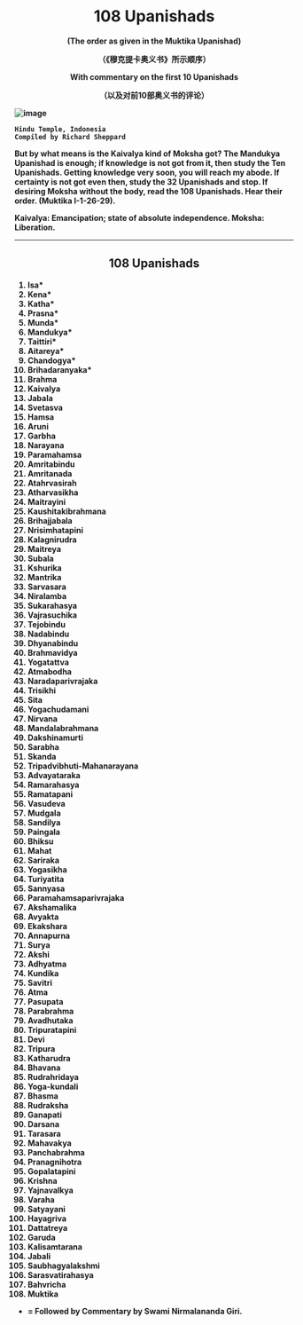 <h1 align="center"><b>108 Upanishads</b></h1>
<p align="center"><b>(The order as given in the Muktika Upanishad)<b></p>
<p align="center"><b>（《穆克提卡奥义书》所示顺序）<b></p>
<p align="center"><b>With commentary on the first 10 Upanishads</b></p>
<p align="center"><b>（以及对前10部奥义书的评论）<b></p>

![image](https://github.com/Bluebear77/ni_ting_de_dao/assets/119409649/3461644c-e878-48ac-9569-8cc9ef4b59c2)

```
Hindu Temple, Indonesia
Compiled by Richard Sheppard
```
But by what means is the Kaivalya kind of Moksha got? The Mandukya Upanishad is enough; if
knowledge is not got from it, then study the Ten Upanishads. Getting knowledge very soon, you will
reach my abode. If certainty is not got even then, study the 32 Upanishads and stop. If desiring Moksha
without the body, read the 108 Upanishads. Hear their order. (Muktika I-1-26-29).

Kaivalya: Emancipation; state of absolute independence.
Moksha: Liberation.

***


<h2 align="center">108 Upanishads</h2>

1. Isa*
2. Kena*
3. Katha*
4. Prasna*
5. Munda*
6. Mandukya*
7. Taittiri*
8. Aitareya*
9. Chandogya*
10. Brihadaranyaka*
11. Brahma
12. Kaivalya
13. Jabala
14. Svetasva
15. Hamsa
16. Aruni
17. Garbha
18. Narayana
19. Paramahamsa
20. Amritabindu
21. Amritanada
22. Atahrvasirah
23. Atharvasikha
24. Maitrayini
25. Kaushitakibrahmana
26. Brihajjabala
27. Nrisimhatapini
28. Kalagnirudra
29. Maitreya
30. Subala
31. Kshurika
32. Mantrika
33. Sarvasara
34. Niralamba
35. Sukarahasya
36. Vajrasuchika
37. Tejobindu
38. Nadabindu
39. Dhyanabindu
40. Brahmavidya
41. Yogatattva
42. Atmabodha
43. Naradaparivrajaka
44. Trisikhi
45. Sita
46. Yogachudamani
47. Nirvana
48. Mandalabrahmana
49. Dakshinamurti
50. Sarabha
51. Skanda
52. Tripadvibhuti-Mahanarayana
53. Advayataraka
54. Ramarahasya
55. Ramatapani
56. Vasudeva
57. Mudgala
58. Sandilya
59. Paingala
60. Bhiksu
61. Mahat
62. Sariraka
63. Yogasikha
64. Turiyatita
65. Sannyasa
66. Paramahamsaparivrajaka
67. Akshamalika
68. Avyakta
69. Ekakshara
70. Annapurna
71. Surya
72. Akshi
73. Adhyatma
74. Kundika
75. Savitri
76. Atma
77. Pasupata
78. Parabrahma
79. Avadhutaka
80. Tripuratapini
81. Devi
82. Tripura
83. Katharudra
84. Bhavana
85. Rudrahridaya
86. Yoga-kundali
87. Bhasma
88. Rudraksha
89. Ganapati
90. Darsana
91. Tarasara
92. Mahavakya
93. Panchabrahma
94. Pranagnihotra
95. Gopalatapini
96. Krishna
97. Yajnavalkya
98. Varaha
99. Satyayani
100. Hayagriva
101. Dattatreya
102. Garuda
103. Kalisamtarana
104. Jabali
105. Saubhagyalakshmi
106. Sarasvatirahasya
107. Bahvricha
108. Muktika


* = Followed by Commentary by Swami Nirmalananda Giri.
